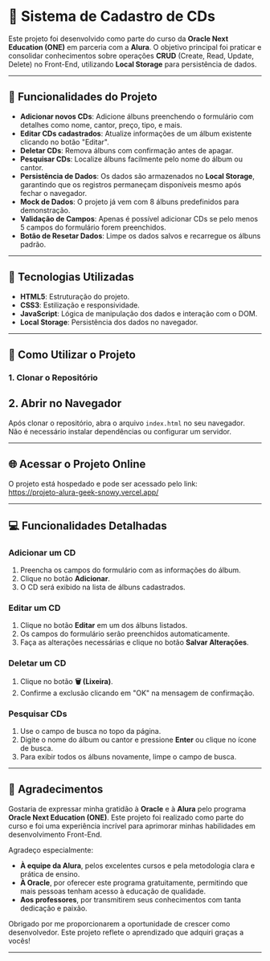 # 📀 Sistema de Cadastro de CDs

Este projeto foi desenvolvido como parte do curso da **Oracle Next Education (ONE)** em parceria com a **Alura**. O objetivo principal foi praticar e consolidar conhecimentos sobre operações **CRUD** (Create, Read, Update, Delete) no Front-End, utilizando **Local Storage** para persistência de dados.

---

## 🌟 Funcionalidades do Projeto

- **Adicionar novos CDs**: Adicione álbuns preenchendo o formulário com detalhes como nome, cantor, preço, tipo, e mais.
- **Editar CDs cadastrados**: Atualize informações de um álbum existente clicando no botão "Editar".
- **Deletar CDs**: Remova álbuns com confirmação antes de apagar.
- **Pesquisar CDs**: Localize álbuns facilmente pelo nome do álbum ou cantor.
- **Persistência de Dados**: Os dados são armazenados no **Local Storage**, garantindo que os registros permaneçam disponíveis mesmo após fechar o navegador.
- **Mock de Dados**: O projeto já vem com 8 álbuns predefinidos para demonstração.
- **Validação de Campos**: Apenas é possível adicionar CDs se pelo menos 5 campos do formulário forem preenchidos.
- **Botão de Resetar Dados**: Limpe os dados salvos e recarregue os álbuns padrão.

---

## 🔧 Tecnologias Utilizadas

- **HTML5**: Estruturação do projeto.
- **CSS3**: Estilização e responsividade.
- **JavaScript**: Lógica de manipulação dos dados e interação com o DOM.
- **Local Storage**: Persistência dos dados no navegador.

---

## 🚀 Como Utilizar o Projeto

### 1. Clonar o Repositório

## 2. Abrir no Navegador

Após clonar o repositório, abra o arquivo `index.html` no seu navegador.  
Não é necessário instalar dependências ou configurar um servidor.

---

## 🌐 Acessar o Projeto Online

O projeto está hospedado e pode ser acessado pelo link:  
https://projeto-alura-geek-snowy.vercel.app/

---

## 💻 Funcionalidades Detalhadas

### Adicionar um CD
1. Preencha os campos do formulário com as informações do álbum.
2. Clique no botão **Adicionar**.
3. O CD será exibido na lista de álbuns cadastrados.

### Editar um CD
1. Clique no botão **Editar** em um dos álbuns listados.
2. Os campos do formulário serão preenchidos automaticamente.
3. Faça as alterações necessárias e clique no botão **Salvar Alterações**.

### Deletar um CD
1. Clique no botão **🗑️ (Lixeira)**.
2. Confirme a exclusão clicando em "OK" na mensagem de confirmação.

### Pesquisar CDs
1. Use o campo de busca no topo da página.
2. Digite o nome do álbum ou cantor e pressione **Enter** ou clique no ícone de busca.
3. Para exibir todos os álbuns novamente, limpe o campo de busca.

---

## 🙏 Agradecimentos

Gostaria de expressar minha gratidão à **Oracle** e à **Alura** pelo programa **Oracle Next Education (ONE)**. Este projeto foi realizado como parte do curso e foi uma experiência incrível para aprimorar minhas habilidades em desenvolvimento Front-End.

Agradeço especialmente:

- **À equipe da Alura**, pelos excelentes cursos e pela metodologia clara e prática de ensino.
- **À Oracle**, por oferecer este programa gratuitamente, permitindo que mais pessoas tenham acesso à educação de qualidade.
- **Aos professores**, por transmitirem seus conhecimentos com tanta dedicação e paixão.

Obrigado por me proporcionarem a oportunidade de crescer como desenvolvedor. Este projeto reflete o aprendizado que adquiri graças a vocês!

---

